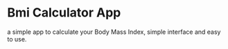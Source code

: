 # Bmi Calculator App

a simple app to calculate your Body Mass Index, simple interface and easy to use.
